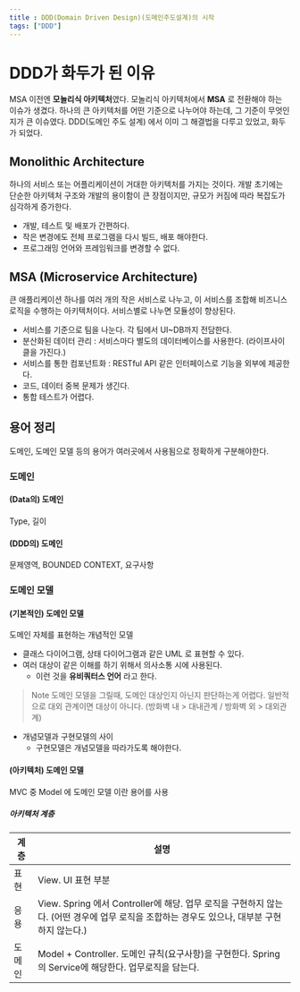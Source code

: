 ```yaml
---
title : DDD(Domain Driven Design)(도메인주도설계)의 시작
tags: ["DDD"]
---
```


# DDD가 화두가 된 이유

MSA 이전엔 **모놀리식 아키텍처**였다. 모놀리식 아키텍처에서 **MSA** 로 전환해야 하는 이슈가 생겼다.
하나의 큰 아키텍처를 어떤 기준으로 나누어야 하는데, 그 기준이 무엇인지가 큰 이슈였다.
DDD(도메인 주도 설계) 에서 이미 그 해결법을 다루고 있었고, 화두가 되었다.

## Monolithic Architecture
하나의 서비스 또는 어플리케이션이 거대한 아키텍처를 가지는 것이다.
개발 초기에는 단순한 아키텍처 구조와 개발의 용이함이 큰 장점이지만, 규모가 커짐에 따라 복잡도가 심각하게 증가한다.
-   개발, 테스트 및 배포가 간편하다.
-   작은 변경에도 전체 프로그램을 다시 빌드, 배포 해야한다.
-   프로그래밍 언어와 프레임워크를 변경할 수 없다.
## MSA (Microservice Architecture)
큰 애플리케이션 하나를 여러 개의 작은 서비스로 나누고, 이 서비스를 조합해 비즈니스 로직을 수행하는 아키텍처이다. 서비스별로 나누면 모듈성이 향상된다.
-   서비스를 기준으로 팀을 나눈다. 각 팀에서 UI~DB까지 전담한다.
-   분산화된 데이터 관리 : 서비스마다 별도의 데이터베이스를 사용한다. (라이프사이클을 가진다.)
-   서비스를 통한 컴포넌트화 : RESTful API 같은 인터페이스로 기능을 외부에 제공한다.
-   코드, 데이터 중복 문제가 생긴다.
-   통합 테스트가 어렵다.
    
## 용어 정리
도메인, 도메인 모델 등의 용어가 여러곳에서 사용됨으로 정확하게 구분해야한다.
### 도메인
#### (Data의) 도메인
Type, 길이

#### (DDD의) 도메인
문제영역, BOUNDED CONTEXT, 요구사항
### 도메인 모델
#### (기본적인) 도메인 모델
도메인 자체를 표현하는 개념적인 모델
-   클래스 다이어그램, 상태 다이어그램과 같은 UML 로 표현할 수 있다.
-   여러 대상이 같은 이해를 하기 위해서 의사소통 시에 사용된다.
    -   이런 것을 **유비쿼터스 언어** 라고 한다.
> Note
> 도메인 모델을 그릴때, 도메인 대상인지 아닌지 판단하는게 어렵다. 일반적으로 대외 관계이면 대상이 아니다. (방화벽 내 > 대내관계 / 방화벽 외 > 대외관계)

-   개념모델과 구현모델의 사이
    -   구현모델은 개념모델을 따라가도록 해야한다. 
  
#### (아키텍처) 도메인 모델
MVC 중 Model 에 도메인 모델 이란 용어를 사용
##### 아키텍처 계층
| 계층 | 설명 |
|--|--|
| 표현 | View. UI 표현 부분 |
| 응용 | View. Spring 에서 Controller에 해당. 업무 로직을 구현하지 않는다. (어떤 경우에 업무 로직을 조합하는 경우도 있으나, 대부분 구현하지 않는다.) |
| 도메인 | Model + Controller. 도메인 규칙(요구사항)을 구현한다. Spring 의 Service에 해당한다. 업무로직을 담는다. |
<!--stackedit_data:
eyJoaXN0b3J5IjpbLTY4Mjk5MTU0N119
-->